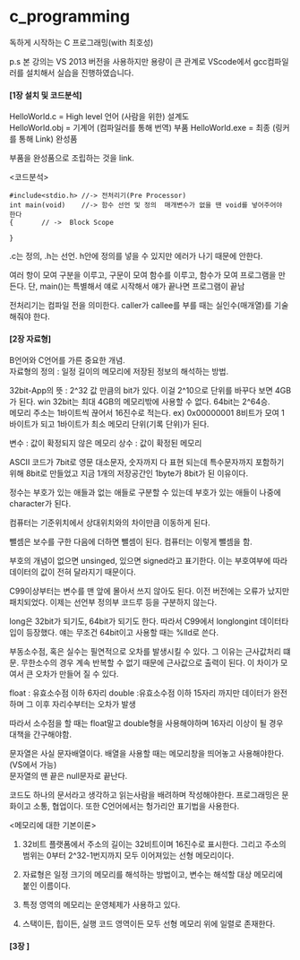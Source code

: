 # c_programming
독하게 시작하는 C 프로그래밍(with 최호성)

p.s 본 강의는 VS 2013 버전을 사용하지만 용량이 큰 관계로 VScode에서 gcc컴파일러를 설치해서 실습을 진행하였습니다.

#### [1장 설치 및 코드분석]

HelloWorld.c  =  High level 언어 (사람을 위한) 설계도  
HelloWorld.obj = 기계어 (컴파일러를 통해 번역) 부품
HelloWorld.exe = 최종 (링커를 통해 Link) 완성품

부품을 완성품으로 조립하는 것을 link. 

<코드분석>
```{.c}
#include<stdio.h> //-> 전처리기(Pre Processor)
int main(void)	  //-> 함수 선언 및 정의  매개변수가 없을 땐 void를 넣어주어야 한다
{		// ->  Block Scope

}
```
.c는 정의, .h는 선언.  h안에 정의를 넣을 수 있지만 에러가 나기 때문에 안한다.

여러 항이 모여 구분을 이루고, 구문이 모여 함수를 이루고, 함수가 모여 프로그램을 만든다. 단, main()는 특별해서 얘로 시작해서 얘가 끝나면 프로그램이 끝남

전처리기는 컴파일 전을 의미한다.
caller가 callee를 부를 때는 실인수(매개열)를 기술해줘야 한다.

#### [2장 자료형]

B언어와 C언어를 가른 중요한 개념.  
자료형의 정의 : 일정 길이의 메모리에 저장된 정보의 해석하는 방법.  

32bit-App의 뜻 : 2^32 값 만큼의 bit가 있다. 이걸 2^10으로 단위를 바꾸다 보면 4GB가 된다. win 32bit는 최대 4GB의 메모리밖에 사용할 수 없다. 64bit는 2^64승.  
메모리 주소는 1바이트씩 끊어서 16진수로 적는다. ex) 0x00000001  8비트가 모여 1바이트가 되고 1바이트가 최소 메모리 단위(기록 단위)가 된다.  

변수 : 값이 확정되지 않은 메모리 
상수 : 값이 확정된 메모리

ASCII 코드가 7bit로 영문 대소문자, 숫자까지 다 표현 되는데 특수문자까지 포함하기 위해 8bit로 만들었고 지금 1개의 저장공간인 1byte가 8bit가 된 이유이다.

정수는 부호가 있는 애들과 없는 애들로 구분할 수 있는데 부호가 있는 애들이 나중에 character가 된다.

컴퓨터는 기준위치에서 상대위치와의 차이만큼 이동하게 된다. 

뺄셈은 보수를 구한 다음에 더하면 뺄셈이 된다. 컴퓨터는 이렇게 뺄셈을 함.

부호의 개념이 없으면 unsinged, 있으면 signed라고 표기한다. 이는 부호여부에 따라 데이터의 값이 전혀 달라지기 때문이다.

C99이상부터는 변수를 맨 앞에 몰아서 쓰지 않아도 된다. 이전 버전에는 오류가 났지만 패치되었다. 이제는 선언부 정의부 코드루 등을 구분하지 않는다.

long은 32bit가 되기도, 64bit가 되기도 한다. 따라서 C99에서 longlongint 데이터타입이 등장했다. 얘는 무조건 64bit이고 사용할 때는 %lld로 쓴다.

부동소수점, 혹은 실수는 필연적으로 오차를 발생시킬 수 있다. 그 이유는 근사값처리 떄문.  무한소수의 경우 계속 반복할 수 없기 때문에 근사값으로 출력이 된다. 이 차이가 모여서 큰 오차가 만들어 질 수 있다.

float : 유효소수점 이하 6자리
double :유효소수점 이하 15자리 까지만 데이터가 완전하며 그 이후 자리수부터는 오차가 발생

따라서 소수점을 할 때는 float말고 double형을 사용해야하며 16자리 이상이 될 경우 대책을 간구해야함.

문자열은 사실 문자배열이다. 배열을 사용할 때는 메모리창을 띄어놓고 사용해야한다.(VS에서 가능)  
문자열의 맨 끝은 null문자로 끝난다.

코드도 하나의 문서라고 생각하고 읽는사람을 배려하며 작성해야한다. 프로그래밍은 문화이고 소통, 협업이다. 또한 C언어에서는 헝가리안 표기법을 사용한다.

<메모리에 대한 기본이론>
1. 32비트 플랫폼에서 주소의 길이는 32비트이며 16진수로 표시한다. 그리고 주소의 범위는 0부터 2^32-1번지까지 모두 이어져있는 선형 메모리이다.

2. 자료형은 일정 크기의 메모리를 해석하는 방법이고, 변수는 해석할 대상 메모리에 붙인 이름이다.

3. 특정 영역의 메모리는 운영체제가 사용하고 있다.

4. 스택이든, 힙이든, 실행 코드 영역이든 모두 선형 메모리 위에 일렬로 존재한다.

#### [3장 ]